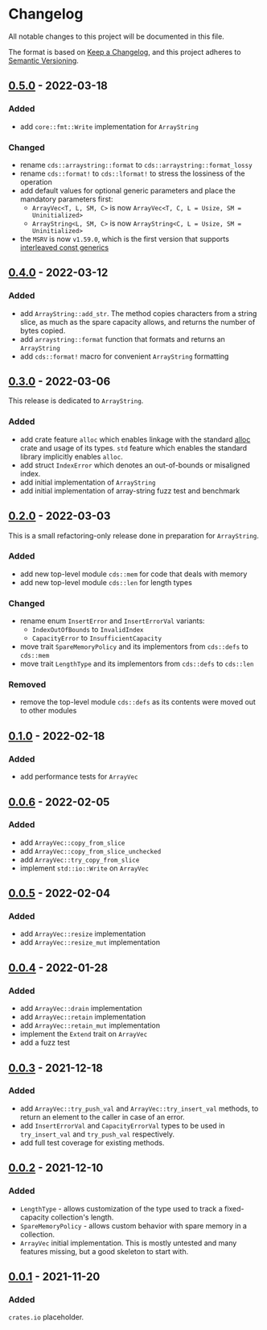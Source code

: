 # Changelog
All notable changes to this project will be documented in this file.

The format is based on [Keep a Changelog](https://keepachangelog.com/en/1.0.0/),
and this project adheres to [Semantic Versioning](https://semver.org/spec/v2.0.0.html).

## [0.5.0] - 2022-03-18
### Added
- add `core::fmt::Write` implementation for `ArrayString`

### Changed
- rename `cds::arraystring::format` to `cds::arraystring::format_lossy`
- rename `cds::format!` to `cds::lformat!` to stress the lossiness of the operation
- add default values for optional generic parameters and place the mandatory parameters first:
  - `ArrayVec<T, L, SM, C>` is now `ArrayVec<T, C, L = Usize, SM = Uninitialized>`
  - `ArrayString<L, SM, C>` is now `ArrayString<C, L = Usize, SM = Uninitialized>`
- the `MSRV` is now `v1.59.0`, which is the first version that supports
  [interleaved const generics]

[interleaved const generics]: https://blog.rust-lang.org/2022/02/24/Rust-1.59.0.html#const-generics-defaults-and-interleaving

## [0.4.0] - 2022-03-12
### Added
- add `ArrayString::add_str`. The method copies characters from a string slice,
  as much as the spare capacity allows, and returns the number of bytes copied.
- add `arraystring::format` function that formats and returns an `ArrayString`
- add `cds::format!` macro for convenient `ArrayString` formatting

## [0.3.0] - 2022-03-06
This release is dedicated to `ArrayString`.

### Added
- add crate feature `alloc` which enables linkage with the standard [alloc] crate
  and usage of its types. `std` feature which enables the standard library implicitly
  enables `alloc`.
- add struct `IndexError` which denotes an out-of-bounds or misaligned index.
- add initial implementation of `ArrayString`
- add initial implementation of array-string fuzz test and benchmark

[alloc]: https://doc.rust-lang.org/alloc/

## [0.2.0] - 2022-03-03
This is a small refactoring-only release done in preparation for `ArrayString`.

### Added
- add new top-level module `cds::mem` for code that deals with memory
- add new top-level module `cds::len` for length types

### Changed
- rename enum `InsertError` and `InsertErrorVal` variants:
  - `IndexOutOfBounds` to `InvalidIndex`
  - `CapacityError` to `InsufficientCapacity`
- move trait `SpareMemoryPolicy` and its implementors from `cds::defs` to `cds::mem`
- move trait `LengthType` and its implementors from `cds::defs` to `cds::len`

### Removed
- remove the top-level module `cds::defs` as its contents were moved out to other modules

## [0.1.0] - 2022-02-18
### Added
- add performance tests for `ArrayVec`

## [0.0.6] - 2022-02-05
### Added
- add `ArrayVec::copy_from_slice`
- add `ArrayVec::copy_from_slice_unchecked`
- add `ArrayVec::try_copy_from_slice`
- implement `std::io::Write` on `ArrayVec`

## [0.0.5] - 2022-02-04
### Added
- add `ArrayVec::resize` implementation
- add `ArrayVec::resize_mut` implementation

## [0.0.4] - 2022-01-28
### Added
- add `ArrayVec::drain` implementation
- add `ArrayVec::retain` implementation
- add `ArrayVec::retain_mut` implementation
- implement the `Extend` trait on `ArrayVec`
- add a fuzz test

## [0.0.3] - 2021-12-18
### Added
- add `ArrayVec::try_push_val` and `ArrayVec::try_insert_val` methods, to return an element to the caller
  in case of an error.
- add `InsertErrorVal` and `CapacityErrorVal` types to be used in `try_insert_val` and `try_push_val` respectively.
- add full test coverage for existing methods.

## [0.0.2] - 2021-12-10
### Added
- `LengthType` - allows customization of the type used to track a fixed-capacity collection's
  length.
- `SpareMemoryPolicy` - allows custom behavior with spare memory in a collection.
- `ArrayVec` initial implementation. This is mostly untested and many features missing,
  but a good skeleton to start with.

## [0.0.1] - 2021-11-20
### Added
`crates.io` placeholder.


[0.0.1]: https://github.com/r-bk/cds/releases/tag/v0.0.1
[0.0.2]: https://github.com/r-bk/cds/compare/v0.0.1...v0.0.2
[0.0.3]: https://github.com/r-bk/cds/compare/v0.0.2...v0.0.3
[0.0.4]: https://github.com/r-bk/cds/compare/v0.0.3...v0.0.4
[0.0.5]: https://github.com/r-bk/cds/compare/v0.0.4...v0.0.5
[0.0.6]: https://github.com/r-bk/cds/compare/v0.0.5...v0.0.6
[0.1.0]: https://github.com/r-bk/cds/compare/v0.0.6...v0.1.0
[0.2.0]: https://github.com/r-bk/cds/compare/v0.1.0...v0.2.0
[0.3.0]: https://github.com/r-bk/cds/compare/v0.2.0...v0.3.0
[0.4.0]: https://github.com/r-bk/cds/compare/v0.3.0...v0.4.0
[0.5.0]: https://github.com/r-bk/cds/compare/v0.4.0...v0.5.0

